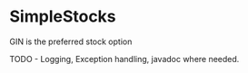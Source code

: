 # SimpleStocks
GIN is the preferred stock option

TODO - Logging, Exception handling, javadoc where needed.

